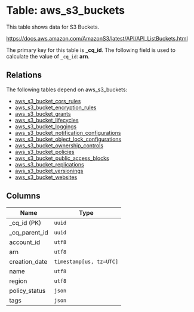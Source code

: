 # Table: aws_s3_buckets

This table shows data for S3 Buckets.

https://docs.aws.amazon.com/AmazonS3/latest/API/API_ListBuckets.html

The primary key for this table is **_cq_id**.
The following field is used to calculate the value of `_cq_id`: **arn**.
## Relations

The following tables depend on aws_s3_buckets:
  - [aws_s3_bucket_cors_rules](aws_s3_bucket_cors_rules.md)
  - [aws_s3_bucket_encryption_rules](aws_s3_bucket_encryption_rules.md)
  - [aws_s3_bucket_grants](aws_s3_bucket_grants.md)
  - [aws_s3_bucket_lifecycles](aws_s3_bucket_lifecycles.md)
  - [aws_s3_bucket_loggings](aws_s3_bucket_loggings.md)
  - [aws_s3_bucket_notification_configurations](aws_s3_bucket_notification_configurations.md)
  - [aws_s3_bucket_object_lock_configurations](aws_s3_bucket_object_lock_configurations.md)
  - [aws_s3_bucket_ownership_controls](aws_s3_bucket_ownership_controls.md)
  - [aws_s3_bucket_policies](aws_s3_bucket_policies.md)
  - [aws_s3_bucket_public_access_blocks](aws_s3_bucket_public_access_blocks.md)
  - [aws_s3_bucket_replications](aws_s3_bucket_replications.md)
  - [aws_s3_bucket_versionings](aws_s3_bucket_versionings.md)
  - [aws_s3_bucket_websites](aws_s3_bucket_websites.md)

## Columns

| Name          | Type          |
| ------------- | ------------- |
|_cq_id (PK)|`uuid`|
|_cq_parent_id|`uuid`|
|account_id|`utf8`|
|arn|`utf8`|
|creation_date|`timestamp[us, tz=UTC]`|
|name|`utf8`|
|region|`utf8`|
|policy_status|`json`|
|tags|`json`|